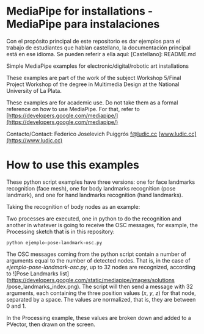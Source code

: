 # MediaPipe for installations - MediaPipe para instalaciones
Con el propósito principal de este repositorio es dar ejemplos para el trabajo de estudiantes que hablan castellano, la documentación principal está en ese idioma. Se pueden referir a ella aquí: [Castellano]: README.md

Simple MediaPipe examples for electronic/digital/robotic art installations

These examples are part of the work of the subject Workshop 5/Final Project Workshop of the degree in Multimedia Design at the National University of La Plata.

These examples are for academic use. Do not take them as a formal reference on how to use MediaPipe. For that, refer to [https://developers.google.com/mediapipe/](https://developers.google.com/mediapipe/)


Contacto/Contact: Federico Joselevich Puiggrós [f@ludic.cc](mailto:f@ludic.cc)
[www.ludic.cc](https://www.ludic.cc)

# How to use this examples

These python script examples have three versions: one for face landmarks recognition (face mesh), one for body landmarks recognition (pose landmark), and one for hand landmarks recognition (hand landmarks).

Taking the recognition of body nodes as an example:

Two processes are executed, one in python to do the recognition and another in whatever is going to receive the OSC messages, for example, the Processing sketch that is in this repository:

```python ejemplo-pose-landmark-osc.py```

The OSC messages coming from the python script contain a number of arguments equal to the number of detected nodes. That is, in the case of *ejemplo-pose-landmark-osc.py*, up to 32 nodes are recognized, according to ![Pose Landmarks list](https://developers.google.com/static/mediapipe/images/solutions /pose_landmarks_index.png). The script will then send a message with 32 arguments, each containing the three position values (*x*, *y*, *z*) for that node, separated by a space. The values are normalized, that is, they are between 0 and 1.

In the Processing example, these values are broken down and added to a PVector, then drawn on the screen.
